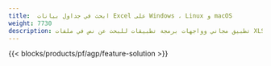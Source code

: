 ```yaml
---
title:  ابحث في جداول بيانات Excel على Windows ، Linux و macOS
weight: 7730
description: تطبيق مجاني وواجهات برمجة تطبيقات للبحث عن نص في ملفات XLS و XLSX و ODS
---
```

{{< blocks/products/pf/agp/feature-solution >}} 

